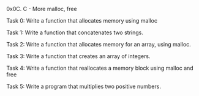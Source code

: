 0x0C. C - More malloc, free

Task 0: Write a function that allocates memory using malloc

Task 1: Write a function that concatenates two strings.

Task 2: Write a function that allocates memory for an array, using malloc.

Task 3: Write a function that creates an array of integers.

Task 4: Write a function that reallocates a memory block using malloc and free

Task 5: Write a program that multiplies two positive numbers.